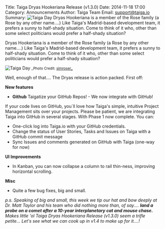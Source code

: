 Title: Taiga Dryas Hookeriana Release (v1.3.0)
Date: 2014-11-18 17:00
Category: Announcements
Author: Taiga Team
Email: support@taiga.io
Summary: ![Taiga Day](/images/changelog130/image01.jpg) Dryas Hookeriana is a member of the Rose family (a Rose by any other name….) Like Taiga's Madrid-based development team, it prefers a sunny to half-shady situation. Come to think of it who, other than some select politicians would prefer a half-shady situation?

Dryas Hookeriana is a member of the Rose family (a Rose by any other name….) Like Taiga's Madrid-based development team, it prefers a sunny to half-shady situation. Come to think of it who, other than some select politicians would prefer a half-shady situation?

![Taiga Day](/images/changelog130/image01.jpg)
<small>_Photo Credit: [simroser_](https://www.flickr.com/photos/41408877@N06/)</small>

Well, enough of that…. The Dryas release is action packed. First off:

**New features**

- **Github** Taigatize your GitHub Repos! - We now integrate with GitHub!

If your code lives on GitHub, you´ll love how Taiga's simple, intuitive Project Management sits over your projects. Please be patient, we are integrating Taiga into GitHub in several stages.  With Phase 1 now complete. You can:

- One-click log into Taiga.io with your GitHub credentials.
- Change the status of User Stories, Tasks and Issues on Taiga with a GitHub commit message
- Sync Issues and comments generated on GitHub with Taiga (one-way for now)

**UI Improvements**

- In Kanban, you can now collapse a column to rail thin-ness, improving horizontal scrolling.

**Misc**

- Quite a few bug fixes, big and small.

_p.s. Speaking of big and small, this week we tip our hat and bow deeply at Dr. Matt Taylor and his team who did nothing more than, of say.... **land a probe on a comet after a 10-year interplanetary cat and mouse chase.** Makes little 'ol Taiga Dryas Hookeriana Release (v1.3.0) seem a trifle petite... Let's see what we can cook up in v1.4 to make up for it....!_

